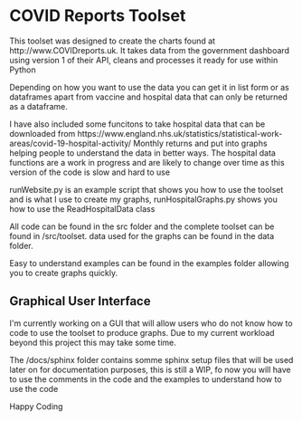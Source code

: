 <h1> COVID Reports Toolset </h1>

<p>This toolset was designed to create the charts found at http://www.COVIDreports.uk. It takes data from the government dashboard using version 1 of their API, cleans and processes it ready for use within Python</p>

<p>Depending on how you want to use the data you can get it in list form or as dataframes apart from vaccine and hospital data that can only be returned as a dataframe.</p>

<p>I have also included some funcitons to take hospital data that can be downloaded from https://www.england.nhs.uk/statistics/statistical-work-areas/covid-19-hospital-activity/ Monthly returns and put into graphs helping people to understand the data in better ways. The hospital data functions are a work in progress and are likely to change over time as this version of the code is slow and hard to use</p>

<p>runWebsite.py is an example script that shows you how to use the toolset and is what I use to create my graphs, runHospitalGraphs.py shows you how to use the ReadHospitalData class</p>

<p>All code can be found in the src folder and the complete toolset can be found in /src/toolset. data used for the graphs can be found in the data folder.</p>

<p>Easy to understand examples can be found in the examples folder allowing you to create graphs quickly.</p>

<h2>Graphical User Interface</h2>

<p>I'm currently working on a GUI that will allow users who do not know how to code to use the toolset to produce graphs. Due to my current workload beyond this project this may take some time.</p>

<p>The /docs/sphinx folder contains somme sphinx setup files that will be used later on for documentation purposes, this is still a WIP, fo now you will have to use the comments in the code and the examples to understand how to use the code</p>

<p>Happy Coding</p>

